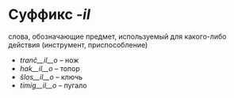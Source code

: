 # Суффикс *-il*

слова, обозначающие предмет, используемый для какого-либо действия (инструмент, приспособление)

- *tranĉ__il__o*    – нож
- *hak__il__o*      – топор
- *ŝlos__il__o*     – ключь
- *timig__il__o*    – пугало
